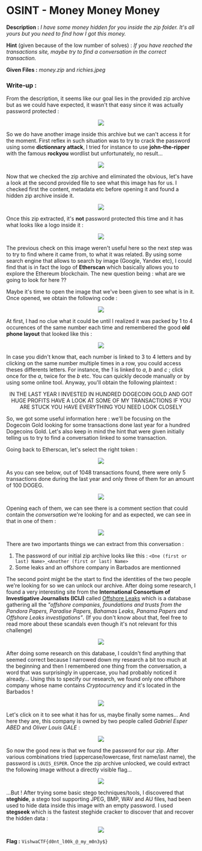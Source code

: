 # OSINT - Money Money Money 
**Description :** *I have some money hidden for you inside the zip folder. It's all yours but you need to find how I got this money.*

**Hint** (given because of the low number of solves) : *If you have reached the transactions site, maybe try to find a conversation in the correct transaction.*

**Given Files :** *money.zip* and  *richies.jpeg*

### Write-up :
From the description, it seems like our goal lies in the provided zip archive but as we could have expected, it wasn't that easy since it was actually password protected :
<p align="center">
  <img src="images/lockedZIP.png">
</p>

So we do have another image inside this archive but we can't access it for the moment. First reflex in such situation was to try to crack the password using some **dictionnary attack**, I tried for instance to use **john-the-ripper** with the famous **rockyou** wordlist but unfortunately, no result...
<p align="center">
  <img src="images/john.png">
</p>

 Now that we checked the zip archive and eliminated the obvious, let's have a look at the second provided file to see what this image has for us. I checked first the content, metadata etc before opening it and found a hidden zip archive inside it.
 <p align="center">
  <img src="images/richiesWalk.png">
</p>
 
 Once this zip extracted, it's **not** password protected this time and it has what looks like a logo inside it :
 <p align="center">
  <img src="images/etherscan.png">
</p>
 
 The previous check on this image weren't useful here so the next step was to try to find where it came from, to what it was related. By using some search engine that allows to search by image (Google, Yandex etc), I could find that is in fact the logo of **Etherscan** which basically allows you to explore the Ethereum blockchain. The new question being : what are we going to look for here ??

Maybe it's time to open the image that we've been given to see what is in it. Once opened, we obtain the following code :
<p align="center">
  <img src="images/richies.png">
</p>
 
 At first, I had no clue what it could be until I realized it was packed by 1 to 4 occurences of the same number each time and remembered the good **old phone layout** that looked like this :
<p align="center">
  <img src="images/oldbutgold.png">
</p>
 
In case you didn't know that, each number is linked to 3 to 4 letters and by clicking on the same number multiple times in a row, you could access theses differents letters. For instance, the *1* is linked to *a*, *b* and *c* ; click once for the *a*, twice for the *b* etc. You can quickly decode manually or by using some online tool. Anyway, you'll obtain the following plaintext :
 <center>IN THE LAST YEAR I INVESTED IN HUNDRED DOGECOIN GOLD AND GOT HUGE PROFITS HAVE A LOOK AT SOME OF MY TRANSACTIONS IF YOU ARE STUCK YOU HAVE EVERYTHING YOU NEED LOOK CLOSELY</center>

So, we got some useful information here : we'll be focusing on the Dogecoin Gold looking for some transactions done last year for a hundred Dogecoins Gold. Let's also keep in mind the hint that were given initially telling us to try to find a conversation linked to some transaction.

Going back to Etherscan, let's select the right token :
<p align="center">
  <img src="images/dogeGold.png">
</p>

As you can see below, out of 1048 transactions found, there were only 5 transactions done during the last year and only three of them for an amount of 100 DOGEG.
<p align="center">
  <img src="images/transactions.png">
</p>

Opening each of them, we can see there is a comment section that could contain the *conversation* we're looking for and as expected, we can see in that in one of them :
<p align="center">
  <img src="images/conversation.png">
</p>

There are two importants things we can extract from this conversation :
1. The password of our initial zip archive looks like this : `<One (first or last) Name>_<Another (first or last) Name>`
2. Some leaks and an offshore company in Barbados are mentionned

The second point might be the start to find the identities of the two people we're looking for so we can unlock our archive. After doing some research, I found a very interesting site from the **International Consortium of Investigative Journalists (ICIJ)** called [Offshore Leaks](https://offshoreleaks.icij.org/) which is a database gathering all the *"offshore companies, foundations and trusts from the Pandora Papers, Paradise Papers, Bahamas Leaks, Panama Papers and Offshore Leaks investigations"*. (If you don't know about that, feel free to read more about these scandals even though it's not relevant for this challenge)
<p align="center">
  <img src="images/icij.png">
</p>


After doing some research on this database, I couldn't find anything that seemed correct because I narrowed down my research a bit too much at the beginning and then I remembered one thing from the conversation, a word that was surprisingly in uppercase, you had probably noticed it already... Using this to specify our research, we found only one offshore company whose name contains *Cryptocurrency* and it's located in the Barbados !
<p align="center">
  <img src="images/icijSearch.png">
</p>

Let's click on it to see what it has for us, maybe finally some names... And here they are, this company is owned by two people called *Gabriel Esper ABED* and *Oliver Louis GALE* :
<p align="center">
  <img src="images/barbados.png">
</p>

So now the good new is that we found the password for our zip. After various combinations tried (uppercase/lowercase, first name/last name), the password is `LOUIS_ESPER`. Once the zip archive unlocked, we could extract the following image without a directly visible flag...
<p align="center">
  <img src="images/money.png">
</p>

...But ! After trying some basic stego techniques/tools, I discovered that **steghide**, a stego tool supporting JPEG, BMP, WAV and AU files, had been used to hide data inside this image with an empty password. I used **stegseek** which is the fastest steghide cracker to discover that and recover the hidden data :
<p align="center">
  <img src="images/moneyFlag.png">
</p>

**Flag :** `VishwaCTF{d0nt_l00k_@_my_m0n3y$}`
